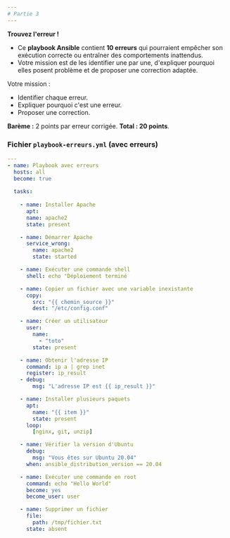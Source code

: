 ```yaml
---
# Partie 3
---
```


**Trouvez l'erreur !** 

- Ce **playbook Ansible** contient **10 erreurs** qui pourraient empêcher son exécution correcte ou entraîner des comportements inattendus. 
- Votre mission est de les identifier une par une, d'expliquer pourquoi elles posent problème et de proposer une correction adaptée. 


Votre mission :  

-  Identifier chaque erreur.
-  Expliquer pourquoi c'est une erreur.
-  Proposer une correction.  

**Barème :** 2 points par erreur corrigée. **Total : 20 points**.  




### **Fichier `playbook-erreurs.yml` (avec erreurs)**  
```yaml
---
- name: Playbook avec erreurs
  hosts: all
  become: true
  
  tasks:
  
    - name: Installer Apache
      apt:
      name: apache2
      state: present

    - name: Démarrer Apache
      service_wrong:
        name: apache2
        state: started

    - name: Exécuter une commande shell
      shell: echo "Déploiement terminé

    - name: Copier un fichier avec une variable inexistante
      copy:
        src: "{{ chemin_source }}"
        dest: "/etc/config.conf"

    - name: Créer un utilisateur
      user:
        name:
          - "toto"
        state: present

    - name: Obtenir l'adresse IP
      command: ip a | grep inet
      register: ip_result
    - debug:
        msg: "L'adresse IP est {{ ip_result }}"

    - name: Installer plusieurs paquets
      apt:
        name: "{{ item }}"
        state: present
      loop:
        [nginx, git, unzip]

    - name: Vérifier la version d'Ubuntu
      debug:
        msg: "Vous êtes sur Ubuntu 20.04"
      when: ansible_distribution_version == 20.04

    - name: Exécuter une commande en root
      command: echo "Hello World"
      become: yes
      become_user: user

    - name: Supprimer un fichier
      file:
        path: /tmp/fichier.txt
      state: absent
```





